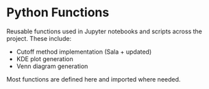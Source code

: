 # Python Functions

Reusable functions used in Jupyter notebooks and scripts across the project. These include:

- Cutoff method implementation (Sala + updated)
- KDE plot generation
- Venn diagram generation

Most functions are defined here and imported where needed.

